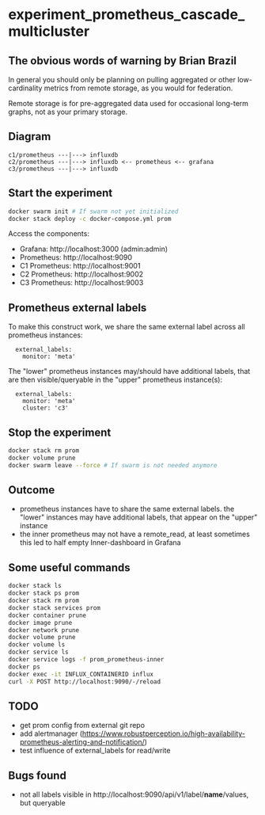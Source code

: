# experiment_prometheus_cascade_multicluster

## The obvious words of warning by Brian Brazil

In general you should only be planning on pulling aggregated or other low-cardinality metrics from remote storage, as you would for federation.

Remote storage is for pre-aggregated data used for occasional long-term graphs, not as your primary storage.

## Diagram
```
c1/prometheus ---|---> influxdb
c2/prometheus ---|---> influxdb <-- prometheus <-- grafana
c3/prometheus ---|---> influxdb
```

## Start the experiment
```sh
docker swarm init # If swarm not yet initialized
docker stack deploy -c docker-compose.yml prom
```

Access the components:
- Grafana: http://localhost:3000 (admin:admin)
- Prometheus: http://localhost:9090
- C1 Prometheus: http://localhost:9001
- C2 Prometheus: http://localhost:9002
- C3 Prometheus: http://localhost:9003

## Prometheus external labels

To make this construct work, we share the same external label across all prometheus instances:
```
  external_labels:
    monitor: 'meta'
```

The "lower" prometheus instances may/should have additional labels, that are then visible/queryable in the "upper" prometheus instance(s):
```
  external_labels:
    monitor: 'meta'
    cluster: 'c3'
```

## Stop the experiment
```sh
docker stack rm prom
docker volume prune
docker swarm leave --force # If swarm is not needed anymore
```

## Outcome
- prometheus instances have to share the same external labels. the "lower" instances may have additional labels, that appear on the "upper" instance
- the inner prometheus may not have a remote_read, at least sometimes this led to half empty Inner-dashboard in Grafana

## Some useful commands
```sh
docker stack ls
docker stack ps prom
docker stack rm prom
docker stack services prom
docker container prune
docker image prune
docker network prune
docker volume prune
docker volume ls
docker service ls
docker service logs -f prom_prometheus-inner
docker ps
docker exec -it INFLUX_CONTAINERID influx
curl -X POST http://localhost:9090/-/reload
```

## TODO
- get prom config from external git repo
- add alertmanager (https://www.robustperception.io/high-availability-prometheus-alerting-and-notification/)
- test influence of external_labels for read/write

## Bugs found
- not all labels visible in http://localhost:9090/api/v1/label/__name__/values, but queryable
